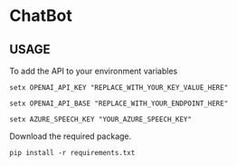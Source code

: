 # ChatBot

## USAGE
To add the API to your environment variables

```shell
setx OPENAI_API_KEY "REPLACE_WITH_YOUR_KEY_VALUE_HERE" 
```

```shell
setx OPENAI_API_BASE "REPLACE_WITH_YOUR_ENDPOINT_HERE" 
```

```shell
setx AZURE_SPEECH_KEY "YOUR_AZURE_SPEECH_KEY"
```

Download the required package.
```shell
pip install -r requirements.txt
```
